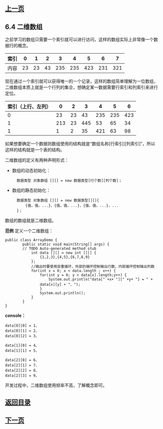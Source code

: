 ## [上一页](course11)

## 6.4 二维数组
之前学习的数组只需要一个索引就可以进行访问，这样的数组实际上非常像一个数据行的概念。

索引| 0 | 1 | 2 | 3 | 4 | 5 | 6 | 7
----|----|----|----|----|----|----|----|---
内容| 23 | 23 | 43 | 235 | 235 | 423 | 231 |321
 
现在通过一个索引就可以获得唯一的一个记录，这样的数组简单理解为一位数组，二维数组本质上就是一个行列的集合，想确定某一数据需要行索引和列索引来进行定位。


索引（上行、左列）     | 0 | 2 | 3 | 4 | 5 | 6 
----|----|----|----|----|----|----
0 | 23 | 23 | 43 | 235 | 235 | 423 
1 | 213 |23 | 445 | 53 | 65 | 34
1 | 1 | 2 | 35 | 421 | 63| 98

如果想要确定一个数据则数组使用的结构就是“数组名称[行索引][列索引]”，所以这样的结构就是一个表的结构。

二维数组的定义有两种声明形式：

- 数组的动态初始化： 

		数据类型 对象数组 [][] = new 数据类型[行个数][列个数]；

- 数组的静态初始化：

		数据类型 对象数组 [][] = new 数据类型[][]{
			{值，值，...}，{值，值，...}，{值，值，...}，...
		}；

数组的数组就是二维数组。

**范例** 定义一个二维数组：

	public class ArrayDemo {
			public static void main(String[] args) {
			// TODO Auto-generated method stub
				int data [][] = new int [][] {
					{1,2,3},{4,5},{6,7,8,9}
				};
				//输出时要使用双重循环，外部的循环控制输出行数，内部循环控制输出列数
				for(int x = 0; x < data.length ; x++) {
					for(int y = 0; y < data[x].length;y++) {
						System.out.println("data[" +x+ "][" +y+ "] = " + 
					data[x][y] + "、");
					}
					System.out.println();
				}
			}
	}

**console：**

	data[0][0] = 1、
	data[0][1] = 2、
	data[0][2] = 3、
	
	data[1][0] = 4、
	data[1][1] = 5、
	
	data[2][0] = 6、
	data[2][1] = 7、
	data[2][2] = 8、
	data[2][3] = 9、


开发过程中，二维数组使用频率不高，了解概念即可。


## [返回目录](https://wuchengcheng110120.github.io/learnJava)
## [下一页](course13)
